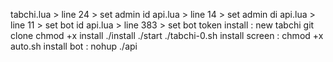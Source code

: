 tabchi.lua > line 24 > set admin id
api.lua > line 14 > set admin di
api.lua > line 11 > set bot id
api.lua > line 383 > set bot token
install : 
new tabchi
git clone 
chmod +x install
./install
./start
./tabchi-0.sh
install screen : 
chmod +x auto.sh
install bot :
nohup ./api

